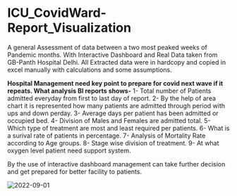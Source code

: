 # ICU_CovidWard-Report_Visualization
A general Assessment of data between a two most peaked weeks of Pandemic months. With Interactive Dashboard and Real Data taken from GB-Panth Hospital Delhi. All Extracted data were in hardcopy and copied in excel manually with calculations and some assumptions.

**Hospital Management need key point to prepare for covid next wave if it repeats. What analysis BI reports shows-**
1- Total number of Patients admitted everyday from first to last day of report.
2- By the help of area chart it is represented how many patients are admitted through period with ups and down perday.
3- Average days per patient has been admitted or occupied bed.
4- Division of Males and Females are admitted total.
5- Which type of treatment are most and least required per patients.
6- What is a surival rate of patients in percentage.
7- Analysis of Mortality Rate according to Age groups.
8- Stage wise division of treatment.
9- At what oxygen level patient need support system.

By the use of interactive dashboard management can take further decision and get prepared for better facility to patients.



![2022-09-01](https://user-images.githubusercontent.com/112419088/194708951-376e7fe6-8a37-4087-9d9c-fee4ed67893f.png)
